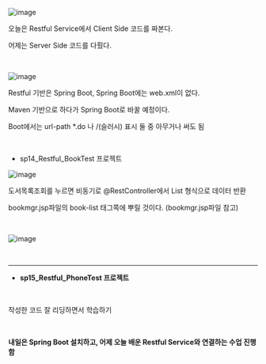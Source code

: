 ![image](https://user-images.githubusercontent.com/78403443/124563431-fef86480-de7a-11eb-81ef-e811438641c2.png)

오늘은 Restful Service에서 Client Side 코드를 짜본다.

어제는 Server Side 코드를 다뤘다.

<br/>

![image](https://user-images.githubusercontent.com/78403443/124563504-0b7cbd00-de7b-11eb-8d69-0f4d994ca26c.png)

Restful 기반은 Spring Boot, Spring Boot에는 web.xml이 없다.

Maven 기반으로 하다가 Spring Boot로 바꿀 예정이다.

Boot에서는 url-path *.do 나 /(슬러시) 표시 둘 중 아무거나 써도 됨

<br/>

- sp14_Restful_BookTest 프로젝트

![image](https://user-images.githubusercontent.com/78403443/124563562-1c2d3300-de7b-11eb-918b-a610123cb9c6.png)

도서목록조회를 누르면 비동기로 @RestController에서 List<Book> 형식으로 데이터 반환

bookmgr.jsp파일의 book-list 태그쪽에 뿌릴 것이다. (bookmgr.jsp파일 참고)

<br/>

![image](https://user-images.githubusercontent.com/78403443/124563619-2818f500-de7b-11eb-9002-078798397305.png)

<br/>

---

- **sp15_Restful_PhoneTest 프로젝트**

<br/>

작성한 코드 잘 리딩하면서 학습하기

<br/>

**내일은 Spring Boot 설치하고, 어제 오늘 배운 Restful Service와 연결하는 수업 진행함**
